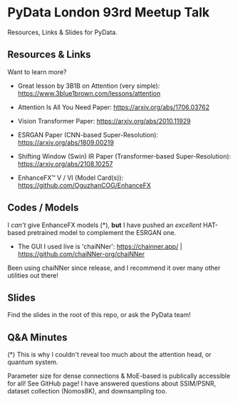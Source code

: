 # PyData London 93rd Meetup Talk

Resources, Links & Slides for PyData.

## Resources & Links

Want to learn more?

- Great lesson by 3B1B on Attention (very simple): https://www.3blue1brown.com/lessons/attention

- Attention Is All You Need Paper: https://arxiv.org/abs/1706.03762

- Vision Transformer Paper: https://arxiv.org/abs/2010.11929

- ESRGAN Paper (CNN-based Super-Resolution): https://arxiv.org/abs/1809.00219

- Shifting Window (Swin) IR Paper (Transformer-based Super-Resolution): https://arxiv.org/abs/2108.10257

- EnhanceFX™ V / VI (Model Card(s)): https://github.com/OguzhanCOG/EnhanceFX

## Codes / Models

I *can't* give EnhanceFX models (*), **but** I have pushed an *excellent* HAT-based pretrained model to complement the ESRGAN one.

- The GUI I used live is 'chaiNNer': https://chainner.app/ | https://github.com/chaiNNer-org/chaiNNer

Been using chaiNNer since release, and I recommend it over many other utilities out there!

## Slides

Find the slides in the root of this repo, or ask the PyData team!

## Q&A Minutes

(*) This is why I couldn't reveal too much about the attention head, or quantum system.

Parameter size for dense connections & MoE-based is publically accessible for all! See GitHub page!
I have answered questions about SSIM/PSNR, dataset collection (Nomos8K), and downsampling too.
